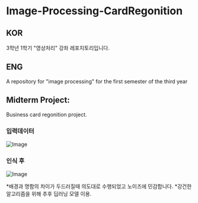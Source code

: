 # Image-Processing-CardRegonition

## KOR
3학년 1학기 "영상처리" 강좌 레포지토리입니다.
## ENG
A repository for "image processing" for the first semester of the third year


## Midterm Project:
Business card regonition project.
### 입력데이터
![Image](https://github.com/user-attachments/assets/e0501763-965e-4f7e-bd39-b8ddbdaeda00)
### 인식 후
![Image](https://github.com/user-attachments/assets/93ee62b5-33a1-43e5-94b8-2e8326c0f60c)

*배경과 명함의 차이가 두드러질때 의도대로 수행되었고 노이즈에 민감합니다.
*강건한 알고리즘을 위해 추후 딥러닝 모델 이용. 
